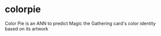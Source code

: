 # colorpie
Color Pie is an ANN to predict Magic the Gathering card's color identity based on its artwork
